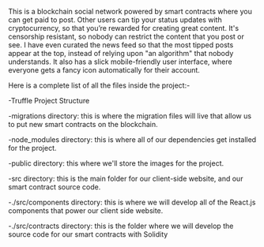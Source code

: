 This is a blockchain social network powered by smart contracts where you can get paid to post.
Other users can tip your status updates with cryptocurrency, so that you’re rewarded for creating great content.
It's censorship resistant, so nobody can restrict the content that you post or see.
I have even curated the news feed so that the most tipped posts appear at the top, instead of relying upon "an algorithm" that nobody understands.
It also has a slick mobile-friendly user interface, where everyone gets a fancy icon automatically for their account.

Here is a complete list of all the files inside the project:-

-Truffle Project Structure

-migrations directory: this is where the migration files will live that allow us to put new smart contracts on the blockchain.

-node_modules directory: this is where all of our dependencies get installed for the project.

-public directory: this where we'll store the images for the project.

-src directory: this is the main folder for our client-side website, and our smart contract source code.

-./src/components directory: this is where we will develop all of the React.js components that power our client side website.

-./src/contracts directory: this is the folder where we will develop the source code for our smart contracts with Solidity
